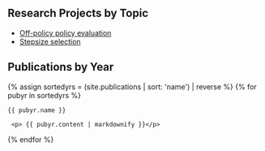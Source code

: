 <h2>Research Projects by Topic</h2>

<ul>
 	<li><a href="projects/offpolicy.html">Off-policy policy evaluation</a></li>
 	<li><a href="projects/stepsizes.html">Stepsize selection</a></li>
</ul>

<h2>Publications by Year</h2>

{% assign sortedyrs = (site.publications | sort: 'name') | reverse %}
{% for pubyr in sortedyrs %}

    {{ pubyr.name }}

     <p> {{ pubyr.content | markdownify }}</p>

{% endfor %}

